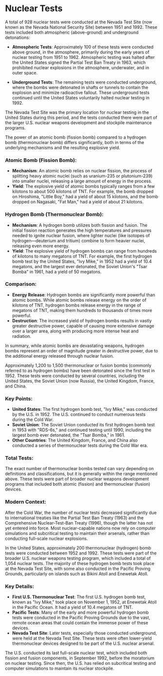 # Nuclear Tests

A total of 928 nuclear tests were conducted at the Nevada Test Site (now known as the Nevada National Security Site)
between 1951 and 1992. These tests included both atmospheric (above-ground) and underground detonations:

- **Atmospheric Tests**: Approximately 100 of these tests were conducted above ground, in the atmosphere, primarily
  during the early years of nuclear testing from 1951 to 1962. Atmospheric testing was halted after the United States
  signed the Partial Test Ban Treaty in 1963, which prohibited nuclear explosions in the atmosphere, underwater, and in
  outer space.

- **Underground Tests**: The remaining tests were conducted underground, where the bombs were detonated in shafts or
  tunnels to contain the explosion and minimize radioactive fallout. These underground tests continued until the United
  States voluntarily halted nuclear testing in 1992.

The Nevada Test Site was the primary location for nuclear testing in the United States during this period, and the tests
conducted there were part of the larger U.S. nuclear weapons development and stockpile maintenance programs.

The power of an atomic bomb (fission bomb) compared to a hydrogen bomb (thermonuclear bomb) differs significantly, both
in terms of the underlying mechanisms and the resulting explosive yield.


### Atomic Bomb (Fission Bomb):

- **Mechanism**: An atomic bomb relies on nuclear fission, the process of splitting heavy atomic nuclei (such as
  uranium-235 or plutonium-239) into smaller nuclei, releasing a large amount of energy in the process. 
- **Yield**: The explosive yield of atomic bombs typically ranges from a few kilotons to about 500 kilotons of TNT. For
  example, the bomb dropped on Hiroshima, "Little Boy," had a yield of about 15 kilotons, and the bomb dropped on
  Nagasaki, "Fat Man," had a yield of about 21 kilotons.


### Hydrogen Bomb (Thermonuclear Bomb):

- **Mechanism**: A hydrogen bomb utilizes both fission and fusion. The initial fission reaction generates the high
  temperatures and pressures needed to ignite nuclear fusion, where lighter nuclei (like isotopes of hydrogen—deuterium
  and tritium) combine to form heavier nuclei, releasing even more energy. 
- **Yield**: The explosive yield of hydrogen bombs can range from hundreds of kilotons to many megatons of TNT. For
  example, the first hydrogen bomb test by the United States, "Ivy Mike," in 1952 had a yield of 10.4 megatons, and the
  largest ever detonated, the Soviet Union's "Tsar Bomba" in 1961, had a yield of 50 megatons.


### Comparison:

- **Energy Release**: Hydrogen bombs are significantly more powerful than atomic bombs. While atomic bombs release
  energy on the order of kilotons of TNT, hydrogen bombs release energy in the range of megatons of TNT, making them
  hundreds to thousands of times more powerful.
- **Destruction**: The increased yield of hydrogen bombs results in vastly greater destructive power, capable of causing
  more extensive damage over a larger area, along with producing more intense heat and radiation.

In summary, while atomic bombs are devastating weapons, hydrogen bombs represent an order of magnitude greater in
destructive power, due to the additional energy released through nuclear fusion.

Approximately 1,200 to 1,500 thermonuclear or fusion bombs (commonly referred to as hydrogen bombs) have been detonated
since the first test in 1952. These tests were conducted by several countries, including the United States, the Soviet
Union (now Russia), the United Kingdom, France, and China.


### Key Points:

- **United States**: The first hydrogen bomb test, "Ivy Mike," was conducted by the U.S. in 1952. The U.S. continued to
  conduct numerous tests during the Cold War.
- **Soviet Union**: The Soviet Union conducted its first hydrogen bomb test in 1953 with "RDS-6s," and continued testing
  until 1990, including the largest bomb ever detonated, the "Tsar Bomba," in 1961.
- **Other Countries**: The United Kingdom, France, and China also conducted a series of thermonuclear tests during the
  Cold War era.


### Total Tests:

The exact number of thermonuclear bombs tested can vary depending on definitions and classifications, but it is
generally within the range mentioned above. These tests were part of broader nuclear weapons development programs that
included both atomic (fission) and thermonuclear (fusion) devices.


### Modern Context:

After the Cold War, the number of nuclear tests decreased significantly due to international treaties like the Partial
Test Ban Treaty (1963) and the Comprehensive Nuclear-Test-Ban Treaty (1996), though the latter has not yet entered into
force. Most nuclear-capable nations now rely on computer simulations and subcritical testing to maintain their arsenals,
rather than conducting full-scale nuclear explosions.

In the United States, approximately 200 thermonuclear (hydrogen) bomb tests were conducted between 1952 and 1992. These
tests were part of the broader U.S. nuclear weapons testing program, which included a total of 1,054 nuclear tests. The
majority of these hydrogen bomb tests took place at the Nevada Test Site, with some also conducted in the Pacific
Proving Grounds, particularly on islands such as Bikini Atoll and Enewetak Atoll.


### Key Details:

- **First U.S. Thermonuclear Test**: The first U.S. hydrogen bomb test, known as "Ivy Mike," took place on November 1,
  1952, at Enewetak Atoll in the Pacific Ocean. It had a yield of 10.4 megatons of TNT.
- **Pacific Tests**: Many of the early and more powerful hydrogen bomb tests were conducted in the Pacific Proving
  Grounds due to the vast, remote ocean areas that could contain the immense power of these devices.
- **Nevada Test Site**: Later tests, especially those conducted underground, were held at the Nevada Test Site. These
  tests were often lower-yield thermonuclear devices designed to be part of the U.S. nuclear arsenal.

The U.S. conducted its last full-scale nuclear test, which included both fission and fusion components, in September
1992, before the moratorium on nuclear testing. Since then, the U.S. has relied on subcritical testing and computer
simulations to maintain its nuclear stockpile.